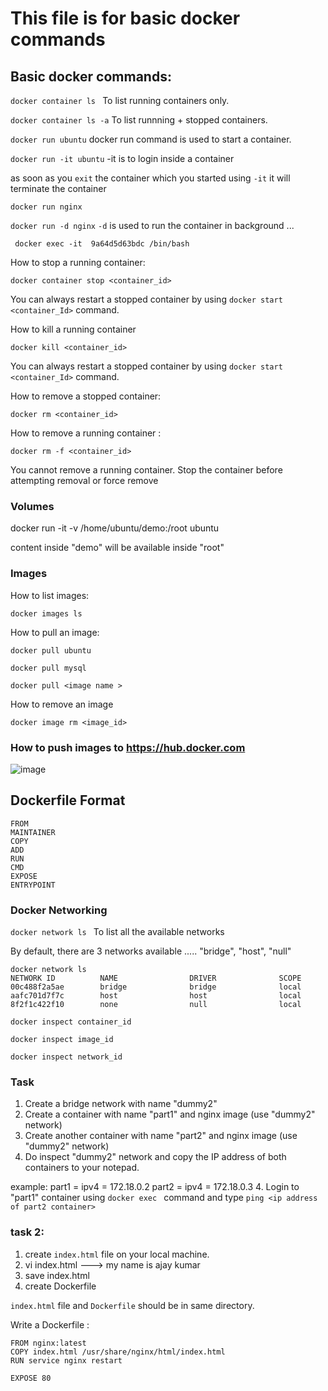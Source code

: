# This file is for basic docker commands 


## Basic docker commands:

`docker container ls `  To list running containers only.


`docker container ls -a` To list runnning + stopped containers. 


`docker run ubuntu`  docker run command is used to start a container.


`docker run -it ubuntu`  -it is to login inside a container 

as soon as you `exit` the container which you started using `-it` it will terminate the container


`docker run nginx` 

`docker run -d nginx`  `-d` is used to run the container in background ... 


` docker exec -it  9a64d5d63bdc /bin/bash` 


How to stop a running container:

`docker container stop <container_id>`

You can always restart a stopped container by using `docker start <container_Id>` command. 
 
How to kill a running container 

`docker kill <container_id>`

You can always restart a stopped container by using `docker start <container_Id>` command. 



How to remove a stopped container:

`docker rm <container_id>`

How to remove a running container :

`docker rm -f <container_id>`

You cannot remove a running container. Stop the container before attempting removal or force remove


### Volumes

docker run -it -v /home/ubuntu/demo:/root  ubuntu

content inside "demo" will be available inside "root"

### Images

How to list images:

 `docker images ls `

How to pull an image:

`docker pull ubuntu ` 

`docker pull mysql`

`docker pull <image name >`


How to remove an image

`docker image rm <image_id>`


### How to push images to https://hub.docker.com

![image](https://user-images.githubusercontent.com/31384241/58144246-4572b100-7c6b-11e9-93a8-8e3f459caf63.png)


## Dockerfile Format

```
FROM 
MAINTAINER
COPY 
ADD
RUN
CMD 
EXPOSE 
ENTRYPOINT
```


### Docker Networking 

`docker network ls `  To list all the available networks 

By default, there are 3 networks available ..... "bridge", "host",  "null"

```
docker network ls 
NETWORK ID          NAME                DRIVER              SCOPE
00c488f2a5ae        bridge              bridge              local
aafc701d7f7c        host                host                local
8f2f1c422f10        none                null                local
```

`docker inspect container_id`

`docker inspect image_id`

`docker inspect network_id`


### Task 

1. Create a  bridge network with name "dummy2"
2. Create a container with name "part1" and nginx image  (use "dummy2" network)
3. Create another container with name "part2" and nginx image  (use "dummy2" network)
3. Do inspect "dummy2" network and copy the IP address of both containers to your notepad.  

 example:    part1  = ipv4 = 172.18.0.2
             part2  = ipv4 = 172.18.0.3
4. Login to  "part1" container using `docker exec ` command and type `ping <ip address of part2 container>`


### task 2:
1. create `index.html` file on your local machine.  
2. vi index.html  ---> my name is ajay kumar
3. save index.html 
4. create Dockerfile

`index.html` file and `Dockerfile` should be in same directory.

Write a Dockerfile :

```
FROM nginx:latest
COPY index.html /usr/share/nginx/html/index.html
RUN service nginx restart

EXPOSE 80 
```










